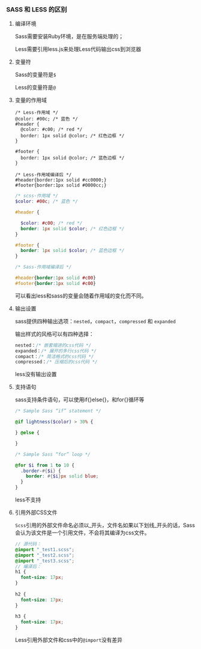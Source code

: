 ### SASS 和 LESS 的区别

1. 编译环境

   Sass需要安装Ruby环境，是在服务端处理的；

   Less需要引用less.js来处理Less代码输出css到浏览器

2. 变量符

   Sass的变量符是`$`

   Less的变量符是`@`

3. 变量的作用域

   ```less
   /* Less-作用域 */
   @color: #00c; /* 蓝色 */
   #header {
     @color: #c00; /* red */
     border: 1px solid @color; /* 红色边框 */
   }
   
   #footer {
     border: 1px solid @color; /* 蓝色边框 */
   }
   
   /* Less-作用域编译后 */
   #header{border:1px solid #cc0000;}
   #footer{border:1px solid #0000cc;}
   ```

   ```scss
   /* scss-作用域 */
   $color: #00c; /* 蓝色 */
   
   #header {
   
     $color: #c00; /* red */
     border: 1px solid $color; /* 红色边框 */
   }
   
   #footer {
     border: 1px solid $color; /* 蓝色边框 */
   }
   
   /* Sass-作用域编译后 */
   
   #header{border:1px solid #c00}
   #footer{border:1px solid #c00}
   ```

   可以看出less和sass的变量会随着作用域的变化而不同。

4. 输出设置

   sass提供四种输出选项：`nested`，`compact`，`compressed` 和 `expanded`

   输出样式的风格可以有四种选择：

   ```scss
   nested：/* 嵌套缩进的css代码 */
   expanded：/* 展开的多行css代码 */
   compact：/* 简洁格式的css代码 */
   compressed：/* 压缩后的css代码 */
   ```

   

   less没有输出设置

5. 支持语句

   sass支持条件语句，可以使用if{}else{}，和for{}循环等

   ```scss
   /* Sample Sass “if” statement */
   
   @if lightness($color) > 30% {
   
   } @else {
   
   }
   
   /* Sample Sass “for” loop */
   
   @for $i from 1 to 10 {
     .border-#{$i} {
       border: #{$i}px solid blue;
     }
   }
   ```

   less不支持

6. 引用外部CSS文件

   `Scss`引用的外部文件命名必须以_开头，文件名如果以下划线_开头的话，Sass会认为该文件是一个引用文件，不会将其编译为css文件。

   ```scss
   // 源代码：
   @import "_test1.scss";
   @import "_test2.scss";
   @import "_test3.scss";
   // 编译后：
   h1 {
     font-size: 17px;
   }
    
   h2 {
     font-size: 17px;
   }
    
   h3 {
     font-size: 17px;
   }
   ```

   Less引用外部文件和css中的`@import`没有差异